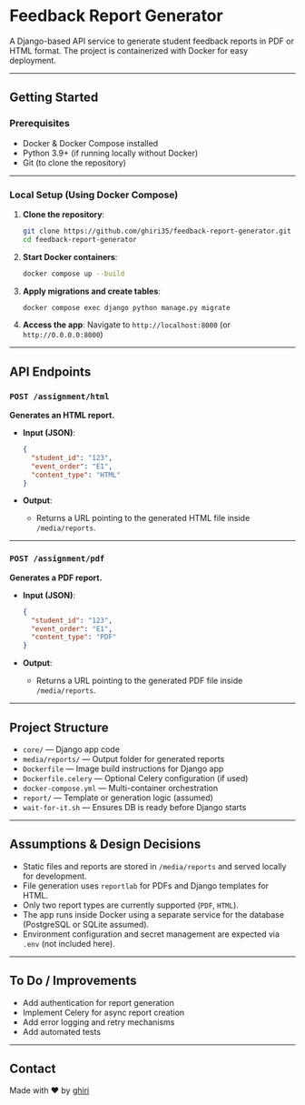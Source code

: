 #  Feedback Report Generator

A Django-based API service to generate student feedback reports in PDF or HTML format. The project is containerized with Docker for easy deployment.

---

## Getting Started

### Prerequisites

- Docker & Docker Compose installed
- Python 3.9+ (if running locally without Docker)
- Git (to clone the repository)

---

###  Local Setup (Using Docker Compose)

1. **Clone the repository**:
   ```bash
   git clone https://github.com/ghiri35/feedback-report-generator.git
   cd feedback-report-generator
   ```

2. **Start Docker containers**:
   ```bash
   docker compose up --build
   ```

3. **Apply migrations and create tables**:
   ```bash
   docker compose exec django python manage.py migrate
   ```

4. **Access the app**:
   Navigate to `http://localhost:8000` (or `http://0.0.0.0:8000`)

---

##  API Endpoints

### `POST /assignment/html`
**Generates an HTML report.**

- **Input (JSON)**:
  ```json
  {
    "student_id": "123",
    "event_order": "E1",
    "content_type": "HTML"
  }
  ```

- **Output**:
  - Returns a URL pointing to the generated HTML file inside `/media/reports`.

---

### `POST /assignment/pdf`
**Generates a PDF report.**

- **Input (JSON)**:
  ```json
  {
    "student_id": "123",
    "event_order": "E1",
    "content_type": "PDF"
  }
  ```

- **Output**:
  - Returns a URL pointing to the generated PDF file inside `/media/reports`.

---

##  Project Structure

- `core/` — Django app code
- `media/reports/` — Output folder for generated reports
- `Dockerfile` — Image build instructions for Django app
- `Dockerfile.celery` — Optional Celery configuration (if used)
- `docker-compose.yml` — Multi-container orchestration
- `report/` — Template or generation logic (assumed)
- `wait-for-it.sh` — Ensures DB is ready before Django starts

---

## Assumptions & Design Decisions

- Static files and reports are stored in `/media/reports` and served locally for development.
- File generation uses `reportlab` for PDFs and Django templates for HTML.
- Only two report types are currently supported (`PDF`, `HTML`).
- The app runs inside Docker using a separate service for the database (PostgreSQL or SQLite assumed).
- Environment configuration and secret management are expected via `.env` (not included here).

---

## To Do / Improvements

- Add authentication for report generation
- Implement Celery for async report creation
- Add error logging and retry mechanisms
- Add automated tests

---

## Contact

Made with ❤️ by [ghiri](https://github.com/ghiri35)
